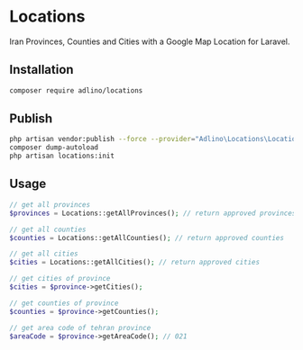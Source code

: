 # Locations
Iran Provinces, Counties and Cities with a Google Map Location for Laravel.

## Installation
```bash
composer require adlino/locations
```

## Publish
```bash
php artisan vendor:publish --force --provider="Adlino\Locations\LocationsServiceProvider"
composer dump-autoload
php artisan locations:init
```

## Usage
```php
// get all provinces
$provinces = Locations::getAllProvinces(); // return approved provinces

// get all counties
$counties = Locations::getAllCounties(); // return approved counties

// get all cities
$cities = Locations::getAllCities(); // return approved cities

// get cities of province
$cities = $province->getCities();

// get counties of province
$counties = $province->getCounties();

// get area code of tehran province
$areaCode = $province->getAreaCode(); // 021
```






